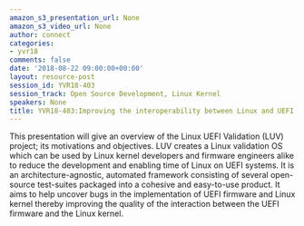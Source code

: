 ```yaml
---
amazon_s3_presentation_url: None
amazon_s3_video_url: None
author: connect
categories:
- yvr18
comments: false
date: '2018-08-22 09:00:00+00:00'
layout: resource-post
session_id: YVR18-403
session_track: Open Source Development, Linux Kernel
speakers: None
title: YVR18-403:Improving the interoperability between Linux and UEFI using LUV
---
```


This presentation will give an overview of the Linux UEFI Validation (LUV) project; its motivations and objectives. LUV creates a Linux validation OS which can be used by Linux kernel developers and firmware engineers alike to reduce the development and enabling time of Linux on UEFI systems. It is an architecture-agnostic, automated framework consisting of several open-source test-suites packaged into a cohesive and easy-to-use product. It aims to help uncover bugs in the implementation of UEFI firmware and Linux kernel thereby improving the quality of the interaction between the UEFI firmware and the Linux kernel.
